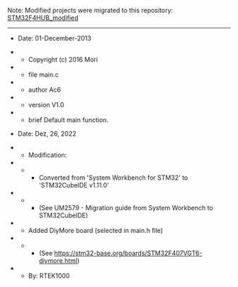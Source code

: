 Note: Modified projects were migrated to this repository: [STM32F4HUB_modified](https://github.com/rtek1000/STM32F4HUB_modified)

------

- Date:     01-December-2013
- - Copyright (c) 2016 Mori
- - file    main.c
- - author  Ac6
- - version V1.0
- - brief   Default main function.

- Date: Dez, 26, 2022
- - Modification:
- - - Converted from 'System Workbench for STM32' to 'STM32CubeIDE v1.11.0'
- - - (See UM2579 - Migration guide from System Workbench to STM32CubeIDE)
- - Added DiyMore board (selected in main.h file)
- - - (See https://stm32-base.org/boards/STM32F407VGT6-diymore.html)
- - By: RTEK1000
